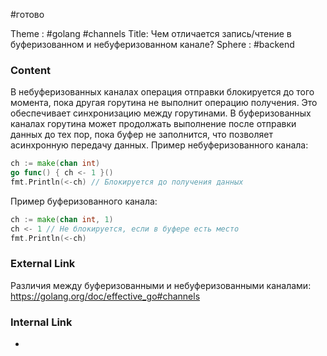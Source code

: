 #готово 

Theme : #golang  #channels
Title: Чем отличается запись/чтение в буферизованном и небуферизованном канале?
Sphere : #backend 

### Content

В небуферизованных каналах операция отправки блокируется до того момента, пока другая горутина не выполнит операцию получения. Это обеспечивает синхронизацию между горутинами. В буферизованных каналах горутина может продолжать выполнение после отправки данных до тех пор, пока буфер не заполнится, что позволяет асинхронную передачу данных. Пример небуферизованного канала:

```go
ch := make(chan int)
go func() { ch <- 1 }()
fmt.Println(<-ch) // Блокируется до получения данных
```

Пример буферизованного канала:

```go
ch := make(chan int, 1)
ch <- 1 // Не блокируется, если в буфере есть место
fmt.Println(<-ch)
```

### External Link

Различия между буферизованными и небуферизованными каналами: https://golang.org/doc/effective_go#channels

### Internal Link

- 